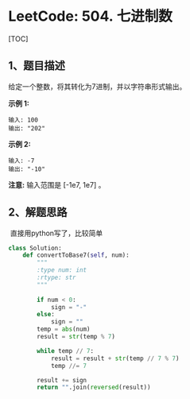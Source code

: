 # LeetCode: 504. 七进制数

[TOC]

## 1、题目描述



给定一个整数，将其转化为7进制，并以字符串形式输出。

**示例 1:**

```
输入: 100
输出: "202"
```

**示例 2:**

```
输入: -7
输出: "-10"
```

**注意:** 输入范围是 [-1e7, 1e7] 。





## 2、解题思路

​	直接用python写了，比较简单

```python
class Solution:
    def convertToBase7(self, num):
        """
        :type num: int
        :rtype: str
        """
        
        if num < 0:
            sign = "-"
        else:
            sign = ""
        temp = abs(num)
        result = str(temp % 7)

        while temp // 7:
            result = result + str(temp // 7 % 7)
            temp //= 7

        result += sign
        return "".join(reversed(result))
```

